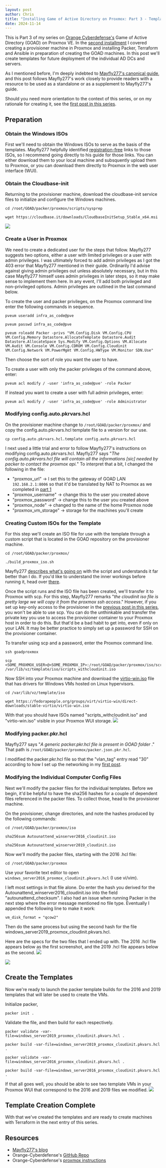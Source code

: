 ```yaml
---
layout: post
author: Chris
title: "Installing Game of Active Directory on Proxmox: Part 3 - Templating"
date: 2024-11-14
---
```

This is Part 3 of my series on [Orange Cyberdefense's](https://github.com/Orange-Cyberdefense/GOAD/tree/main) Game of Active Directory (GOAD) on Proxmox VE.  In the [second installment](https://christopherbauer.org/2024/11/11/provisioner.html) I covered creating a provisioner machine in Proxmox and installing Packer, Terraform and Ansible in preparation of creating the GOAD machines.  In this post we'll create templates  for future deployment of the individual AD DCs and servers.

As I mentioned before, I'm deeply indebted to [Mayfly277's canonical guide](https://mayfly277.github.io/posts/GOAD-on-proxmox-part1-install/?ref=benheater.com), and this post follows Mayfly277's work closely to provide readers with a resource to be used as a standalone or as a supplement to Mayfly277's guide.

Should you need more orientation to the context of this series, or on my rationale for creating it, see the [first post in this series](https://christopherbauer.org/2024/11/08/GOAD-networking.html).

## Preparation

### Obtain the Windows ISOs
First we'll need to obtain the Windows ISOs to serve as the basis of the templates.  Mayfly277 helpfully identified [registration-free](https://mayfly277.github.io/posts/GOAD-on-proxmox-part2-packer/#download-the-isos) links to those ISOs, so I recommend going directly to his guide for those links.  You can either download them to your local machine and subsquently upload them to Proxmox, or you can download them directly to Proxmox in the web user interface (WUI).

### Obtain the Cloudbase-init
Returning to the provisioner machine, download the cloudbase-init service files to initialize and configure the Windows machines.
```
cd /root/GOAD/packer/proxmox/scripts/sysprep 
```

```
wget https://cloudbase.it/downloads/CloudbaseInitSetup_Stable_x64.msi
```

![](/assets/img/2024-10-28_11-01.png)

### Create a User in Proxmox
We need to create a dedicated user for the steps that follow.  Mayfly277 suggests two options, either a user with limited privileges or a user with admin privileges.  I was ultimately forced to add admin privileges as I got the 403 error that Mayfly277 mentioned in their guide.  Ordinarily I'd advise against giving admin privileges out unless absolutely necessary, but in this case Mayfly277 himself uses admin privileges in later steps, so it may make sense to implement them here.  In any event, I'll add both privileged and non-privileged options. Admin privileges are outlined in the last command below.

To create the user and packer privileges, on the Proxmox command line enter the following commands in sequence.
```
pveum useradd infra_as_code@pve
```

```
pveum passwd infra_as_code@pve
```

```
pveum roleadd Packer -privs "VM.Config.Disk VM.Config.CPU VM.Config.Memory Datastore.AllocateTemplate Datastore.Audit Datastore.AllocateSpace Sys.Modify VM.Config.Options VM.Allocate VM.Audit VM.Console VM.Config.CDROM VM.Config.Cloudinit VM.Config.Network VM.PowerMgmt VM.Config.HWType VM.Monitor SDN.Use"
```

Then choose the sort of role you want the user to have.

To create a user with only the packer privileges of the command above, enter:
```
pveum acl modify / -user 'infra_as_code@pve' -role Packer
```

If instead you want to create a user with full admin privileges, enter:
```
pveum acl modify / -user 'infra_as_code@pve' -role Administrator
```


### Modifying config.auto.pkrvars.hcl
On the provisioner machine change to `/root/GOAD/packer/proxmox/` and copy the config.auto.pkrvars.hcl template file to a version for our use.
```
cp config.auto.pkrvars.hcl.template config.auto.pkrvars.hcl
```

I next used a little trial and error to follow Mayfly277's instructions on modifying config.auto.pkrvars.hcl.  Mayfly277 says "*The config.auto.pkrvars.hcl file will contain all the informations [sic] needed by packer to contact the proxmox api.*"  To interpret that a bit, I changed the following in the file: 

- "proxmox_url" -> I set this to the gateway of GOAD LAN `192.168.2.1:8006` so that it'd be translated by NAT to Proxmox as we completed in [part 1](https://christopherbauer.org/2024/11/08/GOAD-networking.html)
- "proxmox_username" -> change this to the user you created above
- "proxmox_password" -> change this to the user you created above
- "proxmox_node" -> changed to the name of the home Proxmox node
- "proxmox_vm_storage" -> storage for the machines you'll create

### Creating Custom ISOs for the Template
For this step we'll create an ISO file for use with the template through a custom script that is located in the GOAD repository on the provisioner machine.
```
cd /root/GOAD/packer/proxmox/
```

```
./build_proxmox_iso.sh
```
Mayfly277 [describes what's going on](https://mayfly277.github.io/posts/GOAD-on-proxmox-part2-packer/#prepare-iso-files) with the script and understands it far better than I do.  If you'd like to understand the inner workings before running it, head over [there](https://mayfly277.github.io/posts/GOAD-on-proxmox-part2-packer/#prepare-iso-files).

Once the script runs and the ISO file has been created, we'll transfer it to Proxmox with scp.  For this step, Mayfly277 remarks "*the cloudinit iso file is pretty large we will copy it from the proxmox ssh access*."  However, if you set up key-only access to the provisioner in the [previous post in this series](https://christopherbauer.org/2024/11/11/provisioner.html), you won't be able to use scp.  You can do the unthinkable and transfer the private key you use to access the provisioner container to your Proxmox host in order to do this.  But that'd be a bad habit to get into, even if only on your LAN. It may be better practice to simply set up a password for SSH on the provisioner container. 

To transfer using scp and a password, enter the Proxmox command line.
```
ssh goadproxmox
```

```
scp <SOME_PROXMOX_USER>@<SOME_PROXMOX_IP>:/root/GOAD/packer/proxmox/iso/scripts_withcloudinit.iso /var/lib/vz/template/iso/scripts_withcloudinit.iso
```

Now SSH into your Proxmox machine and download the [virtio-win.iso](https://fedorapeople.org/groups/virt/virtio-win/direct-downloads/stable-virtio/virtio-win.iso) file that has drivers for Windows VMs hosted on Linux hypervisors.
```
cd /var/lib/vz/template/iso 
```

```
wget https://fedorapeople.org/groups/virt/virtio-win/direct-downloads/stable-virtio/virtio-win.iso
```

With that you should have ISOs named "scripts_withcloudinit.iso" and "virtio-win.iso" visible in your Proxmox WUI storage.
![](/assets/img/2024-11-11_10-14.png)

### Modifying packer.pkr.hcl 
Mayfly277 says "*A generic packer.pkr.hcl file is present in GOAD folder* ."  That path is `/root/GOAD/packer/proxmox/packer.json.pkr.hcl`.  

I modified the packer.pkr.hcl file so that the "vlan_tag" entry read "30" according to how I set up the networking in my [first post](https://christopherbauer.org/2024/11/08/GOAD-networking.html).

### Modifying the Individual Computer Config Files
Next we'll modify the packer files for the individual templates.  Before we begin, it'd be helpful to have the sha256 hashes for a couple of dependent files referenced in the packer files.  To collect those, head to the provisioner machine.

On the provisioner, change directories, and note the hashes produced by the following commands:
```
cd /root/GOAD/packer/proxmox/iso
```

```
sha256sum Autounattend_winserver2016_cloudinit.iso
```

```
sha256sum Autounattend_winserver2019_cloudinit.iso
```

Now we'll modify the packer files, starting with the 2016 .hcl file:
```
cd /root/GOAD/packer/proxmox
```

Use your favorite text editor to open `windows_server2016_proxmox_cloudinit.pkvars.hcl` (I use vi/vim).

I left most settings in that file alone.  Do enter the hash you derived for the Autounattend_winserver2016_cloudinit.iso into the field "autounattend_checksum".  I also had an issue when running Packer in the next step where the error message mentioned no file type.  Eventually I appended the following line to make it work:
```
vm_disk_format = "qcow2"
```

Then do the same process but using the second hash for the file windows_server2019_proxmox_cloudinit.pkvars.hcl.

Here are the specs for the two files that I ended up with.  The 2016 .hcl file appears below as the first screenshot, and the 2019 .hcl file appears below as the second.
![](/assets/img/2024-11-11_10-23.png)

![](/assets/img/2024-11-11_10-23_1.png)

## Create the Templates
Now we're ready to launch the packer template builds for the 2016 and 2019 templates that will later be used to create the VMs.

Initialize packer, 
```
packer init .
```

Validate the file, and then build for each respectively.
```
packer validate -var-file=windows_server2019_proxmox_cloudinit.pkvars.hcl .
```

```
packer build -var-file=windows_server2019_proxmox_cloudinit.pkvars.hcl .
```

```
packer validate -var-file=windows_server2016_proxmox_cloudinit.pkvars.hcl .
```

```
packer build -var-file=windows_server2016_proxmox_cloudinit.pkvars.hcl .
```

If that all goes well, you should be able to see two template VMs in your Proxmox WUI that correspond to the 2016 and 2019 files we modified.
![](/assets/img/2024-10-28_15-41.png)

## Template Creation Complete
With that we've created the templates and are ready to create machines with Terraform in the next entry of this series.

## Resources
- [Mayfly277's blog](https://mayfly277.github.io/posts/GOAD-on-proxmox-part1-install/?ref=benheater.com)
- Orange-Cyberdefense's [GitHub Repo](https://github.com/Orange-Cyberdefense/GOAD)
- Orange-Cyberdefense's [proxmox instructions](https://github.com/Orange-Cyberdefense/GOAD/blob/main/docs/install_with_proxmox.md)
